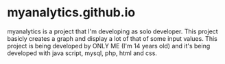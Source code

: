 # myanalytics.github.io
 myanalytics is a project that I'm developing as solo developer. This project basicly creates a graph and display a lot of that of some input values. This project is being developed by ONLY ME (I'm 14 years old) and it's being developed with java script, mysql, php, html and css.
